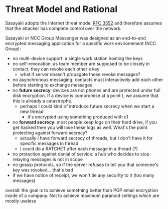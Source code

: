 # Threat Model and Rational

Sasayaki adopts the Internet threat model [RFC 3552](https://tools.ietf.org/html/rfc3552) and therefore assumes that the attacker has complete control over the network.

Sasayaki or NCC Group Messenger was designed as an end-to-end encrypted messaging application for a specific work environement (NCC Group):

* no multi-device support: a single work station hosting the keys
* no self-revocation: as team member are supposed to be closely in contact, they can revoke each other's key
    - what if server doesn't propagate these revoke messages?
* no asynchronous messaging: contacts must interactively add each other before starting to exchange messages
* no **future secrecy**: devices are not phones and are protected under full disk encryption. If a device is compromise at a point t, we assume that this is already a catastrophe.
     - perhaps I could kind of introduce future secrecy when we start a new thread 
        + it's encrypted using something produced with c1
* no **forward secrecy**: most people keep logs on their hard drive, if you get hacked then you will lose these logs as well. What's the point protecting against forward secrecy?
    - actually I have forward secrecy of threads, but I don't have it for specific messages in thread
    - I could do a RATCHET after each message in a thread (?)
* no protection against denial of service: a hub who decides to stop relaying messages is not in scope
* no gossip protocols, so if the server refuses to tell you that someone's key was revoked... that's bad
* if we have notice of receipt, we won't tie any security to it (too many messages)

overall: the goal is to achieve something better than PGP email encryption inside of a company. Not to achieve maximum paranoid settings which are mostly useless
